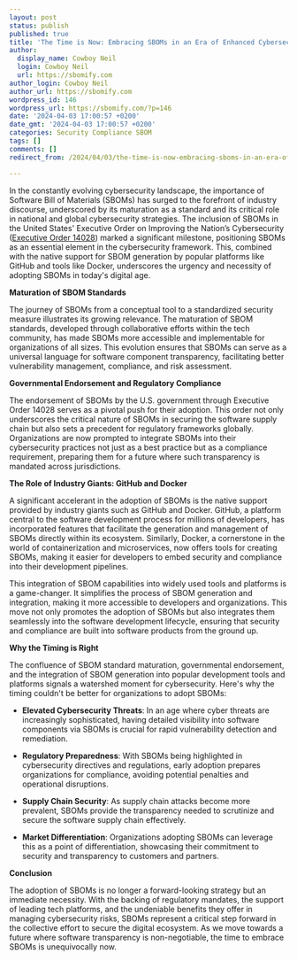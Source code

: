 ```yaml
---
layout: post
status: publish
published: true
title: 'The Time is Now: Embracing SBOMs in an Era of Enhanced Cybersecurity Standards'
author:
  display_name: Cowboy Neil
  login: Cowboy Neil
  url: https://sbomify.com
author_login: Cowboy Neil
author_url: https://sbomify.com
wordpress_id: 146
wordpress_url: https://sbomify.com/?p=146
date: '2024-04-03 17:00:57 +0200'
date_gmt: '2024-04-03 17:00:57 +0200'
categories: Security Compliance SBOM
tags: []
comments: []
redirect_from: /2024/04/03/the-time-is-now-embracing-sboms-in-an-era-of-enhanced-cybersecurity-standards/

---
```


In the constantly evolving cybersecurity landscape, the importance of Software Bill of Materials (SBOMs) has surged to the forefront of industry discourse, underscored by its maturation as a standard and its critical role in national and global cybersecurity strategies. The inclusion of SBOMs in the United States' Executive Order on Improving the Nation’s Cybersecurity ([Executive Order 14028](https://www.nist.gov/itl/executive-order-14028-improving-nations-cybersecurity)) marked a significant milestone, positioning SBOMs as an essential element in the cybersecurity framework. This, combined with the native support for SBOM generation by popular platforms like GitHub and tools like Docker, underscores the urgency and necessity of adopting SBOMs in today's digital age.


**Maturation of SBOM Standards**

The journey of SBOMs from a conceptual tool to a standardized security measure illustrates its growing relevance. The maturation of SBOM standards, developed through collaborative efforts within the tech community, has made SBOMs more accessible and implementable for organizations of all sizes. This evolution ensures that SBOMs can serve as a universal language for software component transparency, facilitating better vulnerability management, compliance, and risk assessment.

**Governmental Endorsement and Regulatory Compliance**

The endorsement of SBOMs by the U.S. government through Executive Order 14028 serves as a pivotal push for their adoption. This order not only underscores the critical nature of SBOMs in securing the software supply chain but also sets a precedent for regulatory frameworks globally. Organizations are now prompted to integrate SBOMs into their cybersecurity practices not just as a best practice but as a compliance requirement, preparing them for a future where such transparency is mandated across jurisdictions.

**The Role of Industry Giants: GitHub and Docker**

A significant accelerant in the adoption of SBOMs is the native support provided by industry giants such as GitHub and Docker. GitHub, a platform central to the software development process for millions of developers, has incorporated features that facilitate the generation and management of SBOMs directly within its ecosystem. Similarly, Docker, a cornerstone in the world of containerization and microservices, now offers tools for creating SBOMs, making it easier for developers to embed security and compliance into their development pipelines.

This integration of SBOM capabilities into widely used tools and platforms is a game-changer. It simplifies the process of SBOM generation and integration, making it more accessible to developers and organizations. This move not only promotes the adoption of SBOMs but also integrates them seamlessly into the software development lifecycle, ensuring that security and compliance are built into software products from the ground up.

**Why the Timing is Right**

The confluence of SBOM standard maturation, governmental endorsement, and the integration of SBOM generation into popular development tools and platforms signals a watershed moment for cybersecurity. Here's why the timing couldn't be better for organizations to adopt SBOMs:

- **Elevated Cybersecurity Threats**: In an age where cyber threats are increasingly sophisticated, having detailed visibility into software components via SBOMs is crucial for rapid vulnerability detection and remediation.

- **Regulatory Preparedness**: With SBOMs being highlighted in cybersecurity directives and regulations, early adoption prepares organizations for compliance, avoiding potential penalties and operational disruptions.

- **Supply Chain Security**: As supply chain attacks become more prevalent, SBOMs provide the transparency needed to scrutinize and secure the software supply chain effectively.

- **Market Differentiation**: Organizations adopting SBOMs can leverage this as a point of differentiation, showcasing their commitment to security and transparency to customers and partners.

**Conclusion**

The adoption of SBOMs is no longer a forward-looking strategy but an immediate necessity. With the backing of regulatory mandates, the support of leading tech platforms, and the undeniable benefits they offer in managing cybersecurity risks, SBOMs represent a critical step forward in the collective effort to secure the digital ecosystem. As we move towards a future where software transparency is non-negotiable, the time to embrace SBOMs is unequivocally now.
